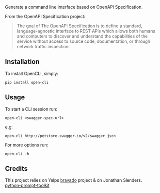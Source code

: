Generate a command line interface based on OpenAPI Specification.

From the OpenAPI Specification project:

> The goal of The OpenAPI Specification is to define a standard, language-agnostic interface to REST APIs which allows both humans and computers to discover and understand the capabilities of the service without access to source code, documentation, or through network traffic inspection.


Installation
------------
To install OpenCLI, simply:

    pip install open-cli

Usage
-----

To start a CLI session run:

    open-cli <swagger-spec-url>

e.g:

    open-cli http://petstore.swagger.io/v2/swagger.json

For more options run:

    open-cli -h

Credits
-------
This project relies on Yelps [bravado](https://github.com/Yelp/bravado) project & on Jonathan Slenders. [python-prompt-toolkit](https://github.com/jonathanslenders/python-prompt-toolkit)
